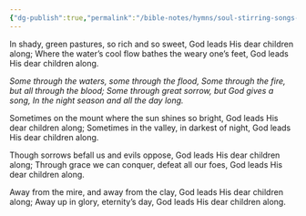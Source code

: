 ```yaml
---
{"dg-publish":true,"permalink":"/bible-notes/hymns/soul-stirring-songs-and-hymns/god-leads-us-along/","title":"God Leads Us Along","created":"","updated":""}
---
```



In shady, green pastures, so rich and so sweet,
God leads His dear children along;
Where the water’s cool flow bathes the weary one’s feet,
God leads His dear children along.

*Some through the waters, some through the flood,
Some through the fire, but all through the blood;
Some through great sorrow, but God gives a song,
In the night season and all the day long.*

Sometimes on the mount where the sun shines so bright,
God leads His dear children along;
Sometimes in the valley, in darkest of night,
God leads His dear children along.

Though sorrows befall us and evils oppose,
God leads His dear children along;
Through grace we can conquer, defeat all our foes,
God leads His dear children along.

Away from the mire, and away from the clay,
God leads His dear children along;
Away up in glory, eternity’s day,
God leads His dear children along.